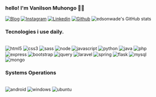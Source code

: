 ### hello! I'm Vanilson Muhongo ✋🏾
[![Blog](https://img.shields.io/website?label=edsonwade.com&style=for-the-badge&url=https://github.com/edsonwade/)](https://github.com/edsonwade)
[![Instagram](https://img.shields.io/badge/Instagram-E4405F?style=for-the-badge&logo=instagram&logoColor=white)](https://instagram.com/edsonwade)
[![Linkedin](https://img.shields.io/badge/LinkedIn-0077B5?style=for-the-badge&logo=linkedin&logoColor=white)](https://linkedin.com/in/vanilson-muhongo-developer)
[![Github](https://img.shields.io/badge/GitHub-100000?style=for-the-badge&logo=github&logoColor=white)](https://github.com/edsonwade)
![edsonwade's GitHub stats](https://github-readme-stats.vercel.app/api?username=edsonwade&show_icons=true&theme=dracula)

### Tecnologies i use daily.
<div style="display:iline_block"><br/>
<img align="center" alt="html5" src="https://img.shields.io/badge/HTML5-E34F26?style=for-the-badge&logo=html5&logoColor=white"/>
<img align="center" alt="css3" src="https://img.shields.io/badge/CSS3-1572B6?style=for-the-badge&logo=css3&logoColor=white"/>
<img align="center" alt="sass" src="https://img.shields.io/badge/Sass-CC6699?style=for-the-badge&logo=sass&logoColor=white"/>
<img align="center" alt="node" src="https://img.shields.io/badge/Node.js-43853D?style=for-the-badge&logo=node.js&logoColor=white"/>
<img align="center" alt="javascript" src="https://img.shields.io/badge/JavaScript-323330?style=for-the-badge&logo=javascript&logoColor=F7DF1E"/>
<img align="center" alt="python" src="https://img.shields.io/badge/Python-14354C?style=for-the-badge&logo=python&logoColor=white"/>
<img align="center" alt="java" src="https://img.shields.io/badge/Java-ED8B00?style=for-the-badge&logo=java&logoColor=white"/>
<img align="center" alt="php" src="https://img.shields.io/badge/PHP-777BB4?style=for-the-badge&logo=php&logoColor=white"/>
<img align="center" alt="express" src="https://img.shields.io/badge/Express.js-404D59?style=for-the-badge"/>
<img align="center" alt="bootstrap" src="https://img.shields.io/badge/Bootstrap-563D7C?style=for-the-badge&logo=bootstrap&logoColor=white"/>
<img align="center" alt="jquery" src="https://img.shields.io/badge/jQuery-0769AD?style=for-the-badge&logo=jquery&logoColor=white"/>
<img align="center" alt="laravel" src="https://img.shields.io/badge/Laravel-FF2D20?style=for-the-badge&logo=laravel&logoColor=white"/>
<img align="center" alt="spring" src="https://img.shields.io/badge/Spring-6DB33F?style=for-the-badge&logo=spring&logoColor=white"/>
<img align="center" alt="flask" src="https://img.shields.io/badge/Flask-000000?style=for-the-badge&logo=flask&logoColor=white"/>
<img align="center" alt="mysql" src="https://img.shields.io/badge/MySQL-00000F?style=for-the-badge&logo=mysql&logoColor=white"/>
<img align="center" alt="mongo" src="https://img.shields.io/badge/MongoDB-4EA94B?style=for-the-badge&logo=mongodb&logoColor=white"/></div>

### Systems Operations
<div style="display:iline_block"><br/>
<img align="center" alt="android" src="https://img.shields.io/badge/Android-3DDC84?style=for-the-badge&logo=android&logoColor=white"/>
<img align="center" alt="windows" src="https://img.shields.io/badge/Windows-0078D6?style=for-the-badge&logo=windows&logoColor=white"/>
<img align="center" alt="ubuntu" src="https://img.shields.io/badge/Ubuntu-E95420?style=for-the-badge&logo=ubuntu&logoColor=white"/>
</div>

